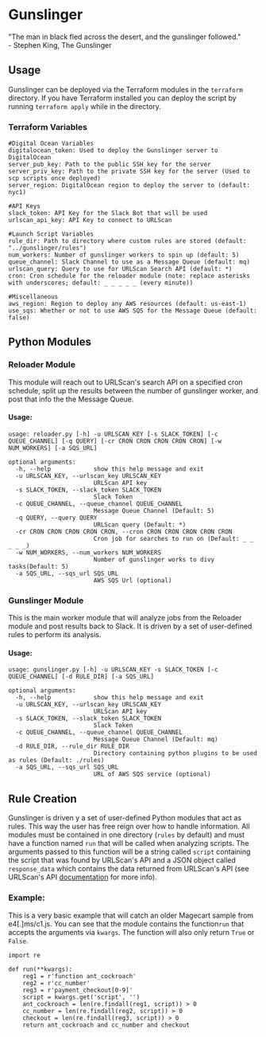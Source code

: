 # Gunslinger
"The man in black fled across the desert, and the gunslinger followed."<br>
\- Stephen King, The Gunslinger

## Usage
Gunslinger can be deployed via the Terraform modules in the `terraform` directory. If you have Terraform installed you can deploy the script by running `terraform apply` while in the directory.
### Terraform Variables
```
#Digital Ocean Variables
digitalocean_token: Used to deploy the Gunslinger server to DigitalOcean
server_pub_key: Path to the public SSH key for the server
server_priv_key: Path to the private SSH key for the server (Used to scp scripts once deployed)
server_region: DigitalOcean region to deploy the server to (default: nyc1)

#API Keys
slack_token: API Key for the Slack Bot that will be used
urlscan_api_key: API Key to connect to URLScan

#Launch Script Variables
rule_dir: Path to directory where custom rules are stored (default: "../gunslinger/rules")
num_workers: Number of gunslinger workers to spin up (default: 5)
queue_channel: Slack Channel to use as a Message Queue (default: mq)
urlscan_query: Query to use for URLScan Search API (default: *)
cron: Cron schedule for the reloader module (note: replace asterisks with underscores; default: _ _ _ _ _ (every minute))

#Miscellaneous
aws_region: Region to deploy any AWS resources (default: us-east-1)
use_sqs: Whether or not to use AWS SQS for the Message Queue (default: false)
```

## Python Modules
### Reloader Module
This module will reach out to URLScan's search API on a specified cron schedule, split up the results between the number of gunslinger worker, and post that info the the Message Queue.
#### Usage:
```
usage: reloader.py [-h] -u URLSCAN_KEY [-s SLACK_TOKEN] [-c QUEUE_CHANNEL] [-q QUERY] [-cr CRON CRON CRON CRON CRON] [-w NUM_WORKERS] [-a SQS_URL]

optional arguments:
  -h, --help            show this help message and exit
  -u URLSCAN_KEY, --urlscan_key URLSCAN_KEY
                        URLScan API key
  -s SLACK_TOKEN, --slack_token SLACK_TOKEN
                        Slack Token
  -c QUEUE_CHANNEL, --queue_channel QUEUE_CHANNEL
                        Message Queue Channel (Default: 5)
  -q QUERY, --query QUERY
                        URLScan query (Default: *)
  -cr CRON CRON CRON CRON CRON, --cron CRON CRON CRON CRON CRON
                        Cron job for searches to run on (Default: _ _ _ _ _)
  -w NUM_WORKERS, --num_workers NUM_WORKERS
                        Number of gunslinger works to divy tasks(Default: 5)
  -a SQS_URL, --sqs_url SQS_URL
                        AWS SQS Url (optional)
```
### Gunslinger Module
This is the main worker module that will analyze jobs from the Reloader module and post results back to Slack. It is driven by a set of user-defined rules to perform its analysis.
#### Usage:
```
usage: gunslinger.py [-h] -u URLSCAN_KEY -s SLACK_TOKEN [-c QUEUE_CHANNEL] [-d RULE_DIR] [-a SQS_URL]

optional arguments:
  -h, --help            show this help message and exit
  -u URLSCAN_KEY, --urlscan_key URLSCAN_KEY
                        URLScan API key
  -s SLACK_TOKEN, --slack_token SLACK_TOKEN
                        Slack Token
  -c QUEUE_CHANNEL, --queue_channel QUEUE_CHANNEL
                        Message Queue Channel (Default: mq)
  -d RULE_DIR, --rule_dir RULE_DIR
                        Directory containing python plugins to be used as rules (Default: ./rules)
  -a SQS_URL, --sqs_url SQS_URL
                        URL of AWS SQS service (optional)
```

## Rule Creation
Gunslinger is driven y a set of user-defined Python modules that act as rules. This way the user has free reign over how to handle information. All modules must be contained in one directory (`rules` by default) and must have a function named `run` that will be called when analyzing scripts. The arguments passed to this function will be a string called `script` containing the script that was found by URLScan's API and a JSON object called `response_data` which contains the data returned from URLScan's API (see URLScan's API [documentation](https://urlscan.io/about-api/) for more info).
### Example:
This is a very basic example that will catch an older Magecart sample from e4[.]ms/c1.js. You can see that the module contains the function`run` that accepts the arguments via `kwargs`. The function will also only return `True` or `False`.
```
import re

def run(**kwargs):
    reg1 = r'function ant_cockroach'
    reg2 = r'cc_number'
    reg3 = r'payment_checkout[0-9]'
    script = kwargs.get('script', '')
    ant_cockroach = len(re.findall(reg1, script)) > 0
    cc_number = len(re.findall(reg2, script)) > 0
    checkout = len(re.findall(reg3, script)) > 0
    return ant_cockroach and cc_number and checkout
```
